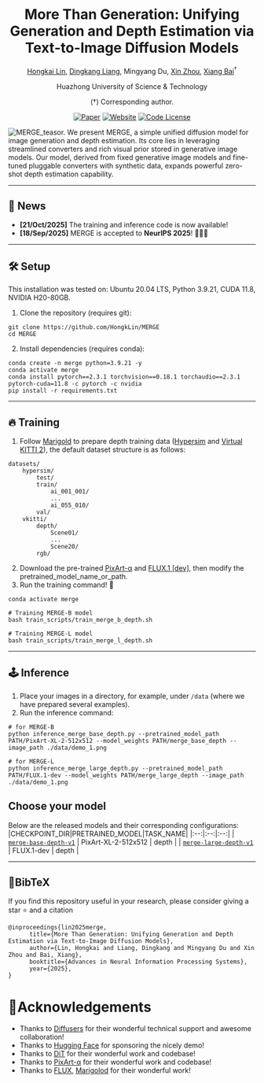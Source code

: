 <div align="center">
  <h1>More Than Generation: Unifying Generation and Depth Estimation via Text-to-Image Diffusion Models</h1>

  <a href="https://https://github.com/HongkLin/" target="_blank" rel="noopener noreferrer">Hongkai Lin</a>,
  <a href="https://dk-liang.github.io/" target="_blank" rel="noopener noreferrer">Dingkang Liang</a>,
  Mingyang Du,
  <a href="https://lmd0311.github.io/" target="_blank" rel="noopener noreferrer">Xin Zhou</a>,
  <a href="https://scholar.google.com/citations?user=UeltiQ4AAAAJ&hl=en" target="_blank" rel="noopener noreferrer">Xiang Bai</a><sup>†</sup>

  Huazhong University of Science & Technology

  ($\dagger$) Corresponding author.

[![Paper](https://img.shields.io/badge/Arxiv-2510.23574-b31b1b.svg?logo=arXiv)](https://arxiv.org/abs/2510.23574)
[![Website](https://img.shields.io/badge/Homepage-project-orange.svg?logo=googlehome)](https://h-embodvis.github.io/MERGE)
[![Code License](https://img.shields.io/badge/Code%20License-Apache_2.0-green.svg)](https://github.com/h-embodvis/MERGE/main/LICENSE)

</div>

![MERGE_teasor.](asset/images/teasor.png)
We present MERGE, a simple unified diffusion model for image generation and depth estimation. Its core lies in leveraging streamlined converters and rich visual prior stored in generative image models. Our model, derived from fixed generative image models and fine-tuned pluggable converters with synthetic data, expands powerful zero-shot depth estimation capability.


---
## 📢 **News**
- **[21/Oct/2025]** The training and inference code is now available!
- **[18/Sep/2025]** MERGE is accepted to **NeurIPS 2025**! 🥳🥳🥳


---
## 🛠️ Setup
This installation was tested on: Ubuntu 20.04 LTS, Python 3.9.21, CUDA 11.8, NVIDIA H20-80GB.  

1. Clone the repository (requires git):
 ```
 git clone https://github.com/HongkLin/MERGE
 cd MERGE
 ```

2. Install dependencies (requires conda):
 ```
 conda create -n merge python=3.9.21 -y
 conda activate merge
 conda install pytorch==2.3.1 torchvision==0.18.1 torchaudio==2.3.1 pytorch-cuda=11.8 -c pytorch -c nvidia
 pip install -r requirements.txt 
 ```
---
## 🔥 Training
1. Follow [Marigold](https://github.com/prs-eth/Marigold) to prepare depth training data ([Hypersim](https://github.com/apple/ml-hypersim) and [Virtual KITTI 2](https://europe.naverlabs.com/research/computer-vision/proxy-virtual-worlds-vkitti-2/)), the default dataset structure is as follows:
 ```
 datasets/
     hypersim/
         test/
         train/
             ai_001_001/
             ...
             ai_055_010/
         val/
     vkitti/
         depth/
             Scene01/
             ...
             Scene20/
         rgb/
 ```

2. Download the pre-trained [PixArt-α](https://huggingface.co/PixArt-alpha/PixArt-XL-2-512x512) and [FLUX.1 [dev]](https://huggingface.co/black-forest-labs/FLUX.1-dev), then modify the pretrained_model_name_or_path.
3. Run the training command! 🚀
```
conda activate merge

# Training MERGE-B model
bash train_scripts/train_merge_b_depth.sh

# Training MERGE-L model
bash train_scripts/train_merge_l_depth.sh

```
---
## 🕹️ Inference
1. Place your images in a directory, for example, under `/data` (where we have prepared several examples). 
2. Run the inference command:
```
# for MERGE-B
python inference_merge_base_depth.py --pretrained_model_path PATH/PixArt-XL-2-512x512 --model_weights PATH/merge_base_depth --image_path ./data/demo_1.png

# for MERGE-L
python inference_merge_large_depth.py --pretrained_model_path PATH/FLUX.1-dev --model_weights PATH/merge_large_depth --image_path ./data/demo_1.png
```

## Choose your model
Below are the released models and their corresponding configurations:
|CHECKPOINT_DIR|PRETRAINED_MODEL|TASK_NAME|
|:--:|:--:|:--:|
| [`merge-base-depth-v1`](https://huggingface.co/hongk1998/merge-base-depth-v1) | PixArt-XL-2-512x512 | depth |
| [`merge-large-depth-v1`](https://huggingface.co/hongk1998/merge-large-depth-v1) | FLUX.1-dev | depth |

---

## 📖BibTeX
If you find this repository useful in your research, please consider giving a star ⭐ and a citation
```
@inproceedings{lin2025merge,
      title={More Than Generation: Unifying Generation and Depth Estimation via Text-to-Image Diffusion Models}, 
      author={Lin, Hongkai and Liang, Dingkang and Mingyang Du and Xin Zhou and Bai, Xiang},
      booktitle={Advances in Neural Information Processing Systems},
      year={2025},
}
```

    
# 🤗Acknowledgements
- Thanks to [Diffusers](https://github.com/huggingface/diffusers) for their wonderful technical support and awesome collaboration!
- Thanks to [Hugging Face](https://github.com/huggingface) for sponsoring the nicely demo!
- Thanks to [DiT](https://github.com/facebookresearch/DiT) for their wonderful work and codebase!
- Thanks to [PixArt-α](https://github.com/PixArt-alpha/PixArt-alpha) for their wonderful work and codebase!
- Thanks to [FLUX](https://huggingface.co/black-forest-labs/FLUX.1-dev), [Marigolod](https://github.com/prs-eth/Marigold) for their wonderful work!